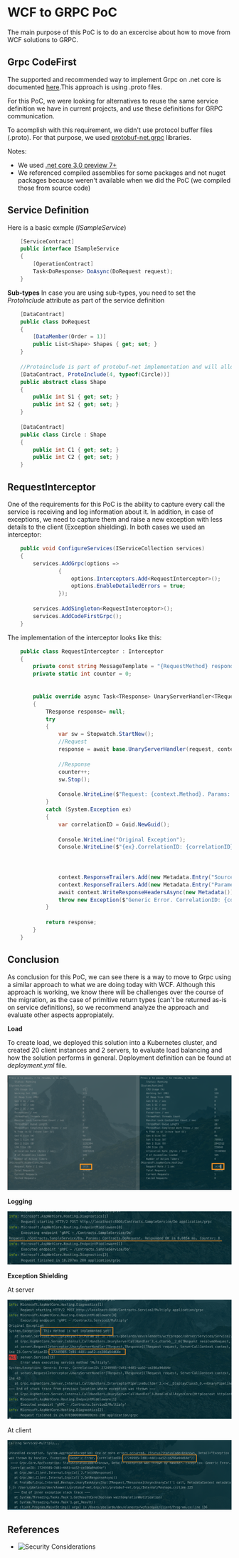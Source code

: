# WCF to GRPC PoC

The main purpose of this PoC is to do an excercise about how to move from WCF solutions to GRPC.

## Grpc CodeFirst 

The supported and recommended way to implement Grpc on .net core is documented [here](https://docs.microsoft.com/en-us/aspnet/core/grpc/aspnetcore?view=aspnetcore-3.0&tabs=visual-studio).This approach is using .proto files.

For this PoC, we were looking for alternatives to reuse the same service definition we have in current projects, and use these definitions for GRPC communication.

To acomplish with this requirement, we didn't use protocol buffer files (.proto). For that purpose, we used [protobuf-net.grpc](https://github.com/protobuf-net/protobuf-net.Grpc) libraries.

Notes:
- We used [.net core 3.0 preview 7+](https://dotnet.microsoft.com/download/dotnet-core/3.0)
- We referenced compiled assemblies for some packages and not nuget packages because weren't available when we did the PoC (we compiled those from source code)

## Service Definition


Here is a basic exmple (*ISampleService*)
````csharp
    [ServiceContract]
    public interface ISampleService
    {
        [OperationContract]
        Task<DoResponse> DoAsync(DoRequest request);
    }
````

**Sub-types**
In case you are using sub-types, you need to set the *ProtoInclude* attribute as part of the service definition

````csharp
    [DataContract]
    public class DoRequest
    {
        [DataMember(Order = 1)]
        public List<Shape> Shapes { get; set; }
    }

    //Protoinclude is part of protobuf-net implementation and will allow to include derived classes
    [DataContract, ProtoInclude(4, typeof(Circle))]
    public abstract class Shape
    {
        public int S1 { get; set; }
        public int S2 { get; set; }
    }

    [DataContract]
    public class Circle : Shape
    {
        public int C1 { get; set; }
        public int C2 { get; set; }
    }
````

## RequestInterceptor

One of the requirements for this PoC is the ability to capture every call the service is receiving and log information about it.
In addition, in case of exceptions, we need to capture them and raise a new exception with less details to the client (Exception shielding).
In both cases we used an interceptor:

````csharp
    public void ConfigureServices(IServiceCollection services)
    {
        services.AddGrpc(options =>
                {
                    options.Interceptors.Add<RequestInterceptor>();
                    options.EnableDetailedErrors = true;
                });

        services.AddSingleton<RequestInterceptor>();
        services.AddCodeFirstGrpc();
    }
````

The implementation of the interceptor looks like this:

````csharp
    public class RequestInterceptor : Interceptor
    {
        private const string MessageTemplate = "{RequestMethod} responded {StatusCode} in {Elapsed:0.0000} ms";
        private static int counter = 0;

        
        public override async Task<TResponse> UnaryServerHandler<TRequest, TResponse>(TRequest request, ServerCallContext context, UnaryServerMethod<TRequest, TResponse> continuation)
        {
            TResponse response= null;
            try
            {
                var sw = Stopwatch.StartNew();
                //Request
                response = await base.UnaryServerHandler(request, context, continuation);

                //Response
                counter++;
                sw.Stop();

                Console.WriteLine($"Request: {context.Method}. Params: {request}. Responded {context.Status.StatusCode} in {sw.Elapsed.TotalMilliseconds:0.0000} ms. Counter: {counter}");
            }
            catch (System.Exception ex) 
            {
                var correlationID = Guid.NewGuid();

                Console.WriteLine("Original Exception");
                Console.WriteLine($"{ex}.CorrelationID: {correlationID}");

                

                context.ResponseTrailers.Add(new Metadata.Entry("Source", ex.Source));
                context.ResponseTrailers.Add(new Metadata.Entry("Parameters", request.ToString()));
                await context.WriteResponseHeadersAsync(new Metadata());
                throw new Exception($"Generic Error. CorrelationID: {correlationID}");
            }

            return response;
        }
    }
````


## Conclusion

As conclusion for this PoC, we can see there is a way to move to Grpc using a similar approach to what we are doing today with WCF. Although this approach is working, we know there will be challenges over the course of the migration, as the case of primitive return types (can't be returned as-is on service definitions), so we recommend analyze the approach and evaluate other aspects appropiately. 

**Load**

To create load, we deployed this solution into a Kubernetes cluster, and created 20 client instances and 2 servers, to evaluate load balancing and how the solution performs in general. Deployment definition can be found at *deployment.yml* file.

![](imgs/2019-07-29-10-50-54.png)

**Logging**

![](imgs/2019-07-29-12-33-03.png)

**Exception Shielding**

At server

![](imgs/2019-07-29-12-35-39.png)

At client

![](imgs/2019-07-29-12-36-44.png)


## References

- ![Security Considerations](https://docs.microsoft.com/en-us/aspnet/core/grpc/security?view=aspnetcore-3.0)

